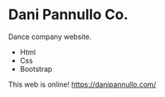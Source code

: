 # Dani Pannullo Co.
Dance company website.

- Html
- Css
- Bootstrap

This web is online! https://danipannullo.com/
